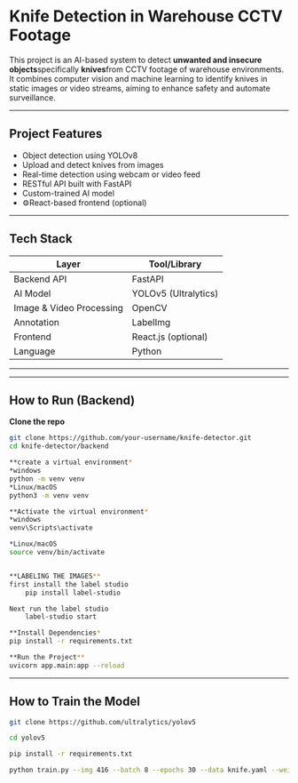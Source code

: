 # Knife Detection in Warehouse CCTV Footage

This project is an AI-based system to detect **unwanted and insecure objects**specifically **knives**from CCTV footage of warehouse environments. It combines computer vision and machine learning to identify knives in static images or video streams, aiming to enhance safety and automate surveillance.

---

## Project Features

- Object detection using YOLOv8
- Upload and detect knives from images
- Real-time detection using webcam or video feed
- RESTful API built with FastAPI
- Custom-trained AI model
- ⚙React-based frontend (optional)

---

## Tech Stack

| Layer        | Tool/Library     |
|--------------|------------------|
| Backend API  | FastAPI          |
| AI Model     | YOLOv5 (Ultralytics) |
| Image & Video Processing | OpenCV      |
| Annotation   | LabelImg         |
| Frontend     | React.js (optional) |
| Language     | Python           |

---


---

## How to Run (Backend)

**Clone the repo**  
```bash
git clone https://github.com/your-username/knife-detector.git
cd knife-detector/backend

**create a virtual environment*
*windows
python -m venv venv  
*Linux/macOS
python3 -m venv venv

**Activate the virtual environment*
*windows
venv\Scripts\activate

*Linux/macOS
source venv/bin/activate


**LABELING THE IMAGES**
first install the label studio  
    pip install label-studio

Next run the label studio
    label-studio start

**Install Dependencies*
pip install -r requirements.txt

**Run the Project** 
uvicorn app.main:app --reload

```


---

## How to Train the Model
```bash
git clone https://github.com/ultralytics/yolov5

cd yolov5

pip install -r requirements.txt
```

```bash
python train.py --img 416 --batch 8 --epochs 30 --data knife.yaml --weights yolov5s.pt --name knife_detector





